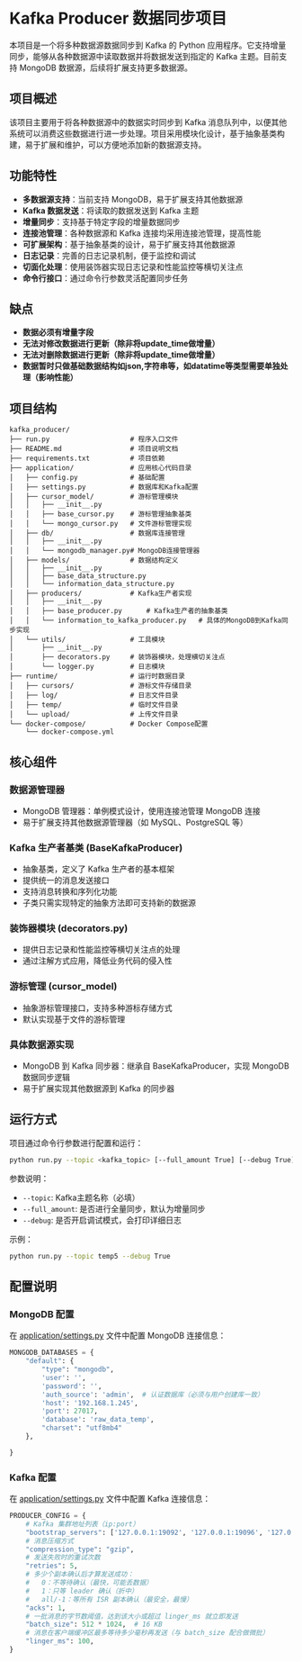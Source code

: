 # Kafka Producer 数据同步项目

本项目是一个将多种数据源数据同步到 Kafka 的 Python 应用程序。它支持增量同步，能够从各种数据源中读取数据并将数据发送到指定的 Kafka 主题。目前支持 MongoDB 数据源，后续将扩展支持更多数据源。

## 项目概述

该项目主要用于将各种数据源中的数据实时同步到 Kafka 消息队列中，以便其他系统可以消费这些数据进行进一步处理。项目采用模块化设计，基于抽象基类构建，易于扩展和维护，可以方便地添加新的数据源支持。

## 功能特性

- **多数据源支持**：当前支持 MongoDB，易于扩展支持其他数据源
- **Kafka 数据发送**：将读取的数据发送到 Kafka 主题
- **增量同步**：支持基于特定字段的增量数据同步
- **连接池管理**：各种数据源和 Kafka 连接均采用连接池管理，提高性能
- **可扩展架构**：基于抽象基类的设计，易于扩展支持其他数据源
- **日志记录**：完善的日志记录机制，便于监控和调试
- **切面化处理**：使用装饰器实现日志记录和性能监控等横切关注点
- **命令行接口**：通过命令行参数灵活配置同步任务

## 缺点

- **数据必须有增量字段**
- **无法对修改数据进行更新（除非将update_time做增量）**
- **无法对删除数据进行更新（除非将update_time做增量）**
- **数据暂时只做基础数据结构如json,字符串等，如datatime等类型需要单独处理（影响性能）**

## 项目结构

```
kafka_producer/
├── run.py                    # 程序入口文件
├── README.md                 # 项目说明文档
├── requirements.txt          # 项目依赖
├── application/              # 应用核心代码目录
│   ├── config.py             # 基础配置
│   ├── settings.py           # 数据库和Kafka配置
│   ├── cursor_model/         # 游标管理模块
│   │   ├── __init__.py
│   │   ├── base_cursor.py    # 游标管理抽象基类
│   │   └── mongo_cursor.py   # 文件游标管理实现
│   ├── db/                   # 数据库连接管理
│   │   ├── __init__.py
│   │   └── mongodb_manager.py# MongoDB连接管理器
│   ├── models/               # 数据结构定义
│   │   ├── __init__.py
│   │   ├── base_data_structure.py
│   │   └── information_data_structure.py
│   ├── producers/            # Kafka生产者实现
│   │   ├── __init__.py
│   │   ├── base_producer.py      # Kafka生产者的抽象基类
│   │   └── information_to_kafka_producer.py   # 具体的MongoDB到Kafka同步实现
│   └── utils/                # 工具模块
│       ├── __init__.py
│       ├── decorators.py     # 装饰器模块，处理横切关注点
│       └── logger.py         # 日志模块
├── runtime/                  # 运行时数据目录
│   ├── cursors/              # 游标文件存储目录
│   ├── log/                  # 日志文件目录
│   ├── temp/                 # 临时文件目录
│   └── upload/               # 上传文件目录
└── docker-compose/           # Docker Compose配置
    └── docker-compose.yml
```

## 核心组件

### 数据源管理器

- MongoDB 管理器：单例模式设计，使用连接池管理 MongoDB 连接
- 易于扩展支持其他数据源管理器（如 MySQL、PostgreSQL 等）

### Kafka 生产者基类 (BaseKafkaProducer)

- 抽象基类，定义了 Kafka 生产者的基本框架
- 提供统一的消息发送接口
- 支持消息转换和序列化功能
- 子类只需实现特定的抽象方法即可支持新的数据源

### 装饰器模块 (decorators.py)

- 提供日志记录和性能监控等横切关注点的处理
- 通过注解方式应用，降低业务代码的侵入性

### 游标管理 (cursor_model)

- 抽象游标管理接口，支持多种游标存储方式
- 默认实现基于文件的游标管理

### 具体数据源实现

- MongoDB 到 Kafka 同步器：继承自 BaseKafkaProducer，实现 MongoDB 数据同步逻辑
- 易于扩展实现其他数据源到 Kafka 的同步器

## 运行方式

项目通过命令行参数进行配置和运行：

```bash
python run.py --topic <kafka_topic> [--full_amount True] [--debug True]
```

参数说明：
- `--topic`: Kafka主题名称（必填）
- `--full_amount`: 是否进行全量同步，默认为增量同步
- `--debug`: 是否开启调试模式，会打印详细日志

示例：
```bash
python run.py --topic temp5 --debug True
```

## 配置说明

### MongoDB 配置

在 [application/settings.py](file:///D:/company_project/kafka_prducer/kafka_prducer/application/settings.py) 文件中配置 MongoDB 连接信息：

```python
MONGODB_DATABASES = {
    "default": {
        "type": "mongodb",
        'user': '',
        'password': '',
        'auth_source': 'admin',  # 认证数据库（必须与用户创建库一致）
        'host': '192.168.1.245',
        'port': 27017,
        'database': 'raw_data_temp',
        "charset": "utf8mb4"
    },

}
```

### Kafka 配置

在 [application/settings.py](file:///D:/company_project/kafka_prducer/kafka_prducer/application/settings.py) 文件中配置 Kafka 连接信息：

```python
PRODUCER_CONFIG = {
    # Kafka 集群地址列表（ip:port）
    "bootstrap_servers": ['127.0.0.1:19092', '127.0.0.1:19096', '127.0.0.1:19100'],
    # 消息压缩方式
    "compression_type": "gzip",
    # 发送失败时的重试次数
    "retries": 5,
    # 多少个副本确认后才算发送成功：
    #   0：不等待确认（最快，可能丢数据）
    #   1：只等 leader 确认（折中）
    #   all/-1：等所有 ISR 副本确认（最安全，最慢）
    "acks": 1,
    # 一批消息的字节数阈值，达到该大小或超过 linger_ms 就立即发送
    "batch_size": 512 * 1024,  # 16 KB
    # 消息在客户端缓冲区最多等待多少毫秒再发送（与 batch_size 配合做微批）
    "linger_ms": 100,
}
```